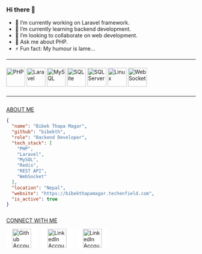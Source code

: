 ### Hi there 👋

- 🔭 I’m currently working on Laravel framework.
- 🌱 I’m currently learning backend development.
- 👯 I’m looking to collaborate on web development.
- 💬 Ask me about PHP.
- ⚡ Fun fact: My humour is lame...

---

<!-- Image row without links or interactions -->
<p style="padding: 8px 0">
<a href="https://php.net">
  <img src="https://www.php.net/images/logos/new-php-logo.svg" alt="PHP" height="50"/></a>
  <a href="https://laravel.com">
  <img src="https://upload.wikimedia.org/wikipedia/commons/thumb/9/9a/Laravel.svg/1200px-Laravel.svg.png" alt="Laravel" height="50"/></a>
  <!-- <a href="https://php.net"></a>
  <img src="https://cdn-icons-png.flaticon.com/512/2164/2164832.png" alt="Laravel" height="50"/> -->
  <a href="https://mysql.com/">
  <img src="https://www.ovhcloud.com/sites/default/files/styles/large_screens_1x/public/2021-09/ECX-1909_Hero_MySQL_600x400%402x-1.png" alt="MySQL" height="50"/></a>
  <a href="https://sqlite.org">
  <img src="https://upload.wikimedia.org/wikipedia/commons/thumb/9/97/Sqlite-square-icon.svg/1024px-Sqlite-square-icon.svg.png" alt="SQLite" height="50"/></a>
  <a href="https://microsoft.com/en-in/sql-server">
  <img src="https://img.icons8.com/?size=512&id=laYYF3dV0Iew&format=png" alt="SQL Server" height="50"/></a>
  <a href="https://linux.org">
  <img src="https://cdn.freebiesupply.com/images/large/2x/linux-logo-png-transparent.png" alt="Linux" height="50"/></a>
  <a href="https://websockets.readthedocs.io/">
  <img src="https://websockets.readthedocs.io/en/stable/_static/websockets.svg" alt="Web Socket" height="50"/></a>
</p>

---

<!-- Anout me -->
<p style="padding-top: 12px; text-decoration: underline;">ABOUT ME</p>

```json
{
  "name": "Bibek Thapa Magar",
  "github": "bibekth",
  "role": "Backend Developer",
  "tech_stack": [
    "PHP",
    "Laravel",
    "MySQL",
    "Redis",
    "REST API",
    "WebSocket"
  ],
  "location": "Nepal",
  "website": "https://bibekthapamagar.techenfield.com",
  "is_active": true
}
```

<p style="padding-top: 12px; text-decoration: underline;">CONNECT WITH ME</p>
<p>
    <a href="https://github.com/bibekth/">
  <img src="https://static.vecteezy.com/system/resources/thumbnails/016/833/880/small/github-logo-git-hub-icon-with-text-on-white-background-free-vector.jpg" alt="Github Account" style="background-color: white; padding: 0 16px;"height="50"/></a> &nbsp;
    <a href="https://www.linkedin.com/in/bibekthapamagar2000/" style="background-color: white;">
  <img src="https://logos-world.net/wp-content/uploads/2020/04/Linkedin-Logo.png" alt="LinkedIn Account" style="background-color: white;padding: 0 16px;" height="50"/></a> &nbsp;
    <a href="mailto:bibek.thapa0521@gmail.com" style="background-color: white;">
  <img src="https://png.pngtree.com/png-clipart/20230916/original/pngtree-google-email-logo-vector-png-image_12256705.png" alt="LinkedIn Account" style="background-color: white;padding: 0 16px;" height="50"/></a> &nbsp;
</p>